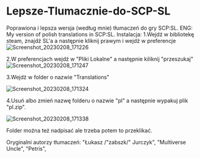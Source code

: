 # Lepsze-Tlumacznie-do-SCP-SL
Poprawiona i lepsza wersja (według mnie) tłumaczeń do gry SCP:SL.
ENG: My version of polish translations in SCP:SL.
 Instalacja:
1.Wejdź w bibliotekę steam, znajdź SL'a a następnie kliknij prawym i wejdź w preferencje
![Screenshot_20230208_171226](https://user-images.githubusercontent.com/82401427/217590049-b71421ee-4d13-4cda-9184-abd6a10ba7a7.png)

2.W preferencjach wejdź w "Pliki Lokalne" a następnie kiliknij "przeszukaj"
![Screenshot_20230208_171247](https://user-images.githubusercontent.com/82401427/217590383-4bab5b32-91ba-415e-bc70-48d08e29d62c.png)

3.Wejdź w folder o nazwie "Translations"

![Screenshot_20230208_171324](https://user-images.githubusercontent.com/82401427/217590537-ca6b9e26-f8bb-497b-877d-9255df5ec412.png)

4.Usuń albo zmień nazwę folderu o nazwie "pl" a następnie wypakuj plik "pl.zip".

![Screenshot_20230208_171338](https://user-images.githubusercontent.com/82401427/217590936-de2646e7-8aa5-4259-9e07-444180fbb4c6.png)

Folder można też nadpisać ale trzeba potem to przeklikać.


Oryginalni autorzy tłumaczeń:
    "Łukasz /"zabszk/" Jurczyk",
    "Multiverse Uncle",
    "Petris",
